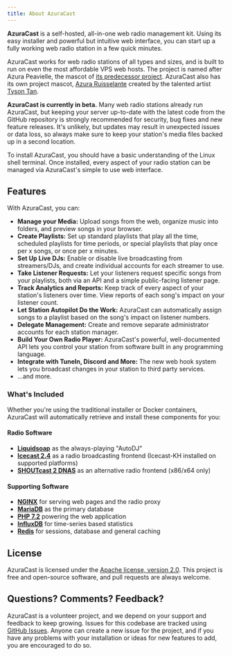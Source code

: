 ```yaml
---
title: About AzuraCast
---
```


**AzuraCast** is a self-hosted, all-in-one web radio management kit. Using its easy installer and powerful but intuitive web interface, you can start up a fully working web radio station in a few quick minutes. 

AzuraCast works for web radio stations of all types and sizes, and is built to run on even the most affordable VPS web hosts. The project is named after Azura Peavielle, the mascot of [its predecessor project](https://github.com/SlvrEagle23/Ponyville-Live). AzuraCast also has its own project mascot, [Azura Ruisselante](https://github.com/AzuraCast/AzuraCast/wiki/Meet-Azura-Ruisselante) created by the talented artist [Tyson Tan](https://tysontan.deviantart.com/).

**AzuraCast is currently in beta.** Many web radio stations already run AzuraCast, but keeping your server up-to-date with the latest code from the GitHub repository is strongly recommended for security, bug fixes and new feature releases. It's unlikely, but updates may result in unexpected issues or data loss, so always make sure to keep your station's media files backed up in a second location.

To install AzuraCast, you should have a basic understanding of the Linux shell terminal. Once installed, every aspect of your radio station can be managed via AzuraCast's simple to use web interface.

## Features

With AzuraCast, you can:

* **Manage your Media:** Upload songs from the web, organize music into folders, and preview songs in your browser.
* **Create Playlists:** Set up standard playlists that play all the time, scheduled playlists for time periods, or special playlists that play once per x songs, or once per x minutes.
* **Set Up Live DJs:** Enable or disable live broadcasting from streamers/DJs, and create individual accounts for each streamer to use.
* **Take Listener Requests:** Let your listeners request specific songs from your playlists, both via an API and a simple public-facing listener page.
* **Track Analytics and Reports:** Keep track of every aspect of your station's listeners over time. View reports of each song's impact on your listener count.
* **Let Station Autopilot Do the Work:** AzuraCast can automatically assign songs to a playlist based on the song's impact on listener numbers. 
* **Delegate Management:** Create and remove separate administrator accounts for each station manager.
* **Build Your Own Radio Player:** AzuraCast's powerful, well-documented API lets you control your station from software built in any programming language.
* **Integrate with TuneIn, Discord and More:** The new web hook system lets you broadcast changes in your station to third party services.
* ...and more.

### What's Included

Whether you're using the traditional installer or Docker containers, AzuraCast will automatically retrieve and install these components for you:

#### Radio Software

* **[Liquidsoap](http://savonet.sourceforge.net/)** as the always-playing "AutoDJ"
* **[Icecast 2.4](http://icecast.org/)** as a radio broadcasting frontend (Icecast-KH installed on supported platforms)
* **[SHOUTcast 2 DNAS](http://wiki.shoutcast.com/wiki/SHOUTcast_DNAS_Server_2)** as an alternative radio frontend (x86/x64 only)

#### Supporting Software

* **[NGINX](https://www.nginx.com)** for serving web pages and the radio proxy
* **[MariaDB](https://mariadb.org/)** as the primary database
* **[PHP 7.2](https://secure.php.net/)** powering the web application
* **[InfluxDB](https://www.influxdata.com/)** for time-series based statistics
* **[Redis](https://redis.io/)** for sessions, database and general caching 

## License

AzuraCast is licensed under the [Apache license, version 2.0](https://github.com/AzuraCast/AzuraCast/blob/master/LICENSE.txt). This project is free and open-source software, and pull requests are always welcome.

## Questions? Comments? Feedback?

AzuraCast is a volunteer project, and we depend on your support and feedback to keep growing. Issues for this codebase are tracked using [GitHub Issues](https://github.com/AzuraCast/AzuraCast/issues/new). Anyone can create a new issue for the project, and if you have any problems with your installation or ideas for new features to add, you are encouraged to do so.
